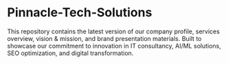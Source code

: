 # Pinnacle-Tech-Solutions
This repository contains the latest version of our company profile, services overview, vision &amp; mission, and brand presentation materials. Built to showcase our commitment to innovation in IT consultancy, AI/ML solutions, SEO optimization, and digital transformation.

